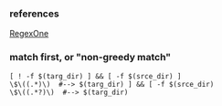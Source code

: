### references
[RegexOne](https://regexone.com/)

### match first, or "non-greedy match"
```
[ ! -f $(targ_dir) ] && [ -f $(srce_dir) ]
\$\((.*)\)  #--> $(targ_dir) ] && [ -f $(srce_dir)
\$\((.*?)\)  #--> $(targ_dir)
```

